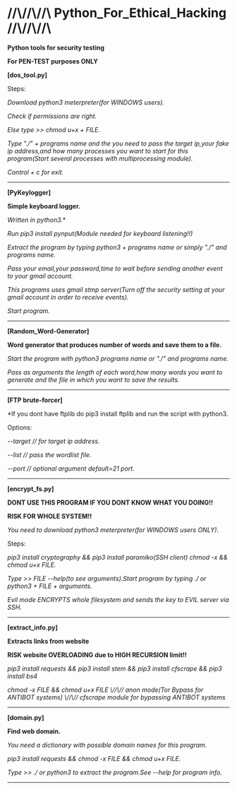 

# //\\//\\//\\  Python_For_Ethical_Hacking  //\\//\\//\\

**Python tools for security testing**

**For PEN-TEST purposes ONLY**

**[dos_tool.py]**

Steps:

  *Download python3 meterpreter(for WINDOWS users).*
  
  *Check if permissions are right.*
  
  *Else type >> chmod u+x + FILE.*  
  
  *Type "./"  + programs name and the you need to pass the target ip,your fake ip address,and how many processes you want to start for this program(Start several  processes with multiprocessing module).*
  
  *Control + c for exit.*


_________________________________________________________________________________________________________________________________________________________________


**[PyKeylogger]**

**Simple keyboard logger.**

*Written in python3.**
    
*Run pip3 install pynput(Module needed for keyboard listening!!)*
    
*Extract the program by typing python3 + programs name or simply "./"  and programs name.*
    
*Pass your email,your password,time to wait before sending another event to your gmail account.*
    
*This programs uses gmail stmp server(Turn off the security setting at your gmail account in order to receive events).*
    
*Start program.*
    
 _________________________________________________________________________________________________________________________________________________________________



**[Random_Word-Generator]**

**Word generator that produces number of words and save them to a file.**

*Start the program with python3 programs name or "./" and programs name.*
 
*Pass as arguments the length of each word,how many words you want to generate and the file in which you want to save the results.*


__________________________________________________________________________________________________________________________________________________________________


**[FTP brute-forcer]**

*If you dont have ftplib do pip3 install ftplib and run the script with python3.
  
  Options:
  
  *--target //  for target ip address.*
  
  *--list //  pass the wordlist file.*
  
  *--port //  optional argument default=21 port.*


__________________________________________________________________________________________________________________________________________________________________


**[encrypt_fs.py]**

**DONT USE THIS PROGRAM IF YOU DONT KNOW WHAT YOU DOING!!**

**RISK FOR WHOLE SYSTEM!!**

*You need to download python3 meterpreter(for WINDOWS users ONLY)*.
 
 Steps:
 
 *pip3 install cryptography && pip3 install paramiko(SSH client) chmod -x && chmod u+x FILE.*
  
 *Type  >> FILE --help(to see arguments).Start program by typing ./ or python3 + FILE + arguments.*
  
 *Evil mode ENCRYPTS whole filesystem and sends the key to EVIL server via SSH.*
  
__________________________________________________________________________________________________________________________________________________________________


 **[extract_info.py]** 
 
 **Extracts links from website**
 
 **RISK website OVERLOADING due to HIGH RECURSION limit!!**
 
 *pip3 install requests && pip3 install stem && pip3 install cfscrape && pip3 install bs4*
 
 *chmod -x FILE && chmod u+x FILE  \\//\\// anon mode(Tor Bypass for ANTIBOT systems) \\//\\// cfscrape module for bypassing ANTIBOT systems*


__________________________________________________________________________________________________________________________________________________________________


**[domain.py]**

**Find web domain.**

*You need a dictionary with possible domain names for this program.* 

 *pip3 install requests && chmod -x FILE && chmod u+x FILE.*
 
 *Type  >>  ./ or python3 to extract the program.See --help for program info.*
  

_________________________________________________________________________________________________________________________________________________________________





